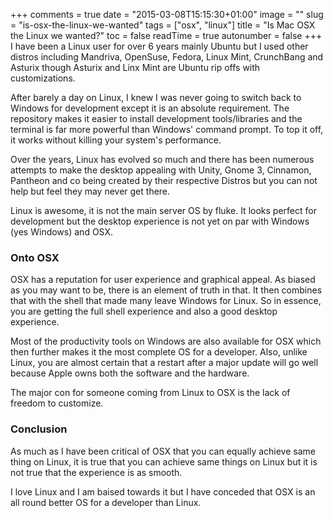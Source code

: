 +++
comments = true
date = "2015-03-08T15:15:30+01:00"
image = ""
slug = "is-osx-the-linux-we-wanted"
tags = ["osx", "linux"]
title = "Is Mac OSX the Linux we wanted?"
toc =  false
readTime = true
autonumber = false
+++
I have been a Linux user for over 6 years mainly Ubuntu but I used other distros including Mandriva, OpenSuse, Fedora, Linux Mint, CrunchBang and Asturix though Asturix and Linx Mint are Ubuntu rip offs with customizations.

After barely a day on Linux, I knew I was never going to switch back to Windows for development except it is an absolute requirement. The repository makes it easier to install development tools/libraries and the terminal is far more powerful than Windows' command prompt. To top it off, it works without killing your system's performance.

Over the years, Linux has evolved so much and there has been numerous attempts to make the desktop appealing with Unity, Gnome 3, Cinnamon, Pantheon and co being created by their respective Distros but you can not help but feel they may never get there.

Linux is awesome, it is not the main server OS by fluke. It looks perfect for development but the desktop experience is not yet on par with Windows (yes Windows) and OSX.

### Onto OSX
OSX has a reputation for user experience and graphical appeal. As biased as you may want to be, there is an element of truth in that. It then combines that with the shell that made many leave Windows for Linux. So in essence, you are getting the full shell experience and also a good desktop experience.

Most of the productivity tools on Windows are also available for OSX which then further makes it the most complete OS for a developer. Also, unlike Linux, you are almost certain that a restart after a major update will go well because Apple owns both the software and the hardware.

The major con for someone coming from Linux to OSX is the lack of freedom to customize.

### Conclusion
As much as I have been critical of OSX that you can equally achieve same thing on Linux, it is true that you can achieve same things on Linux but it is not true that the experience is as smooth.

I love Linux and I am baised towards it but I have conceded that OSX is an all round better OS for a developer than Linux.
